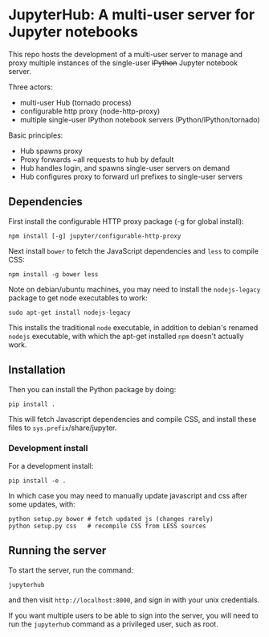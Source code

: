 # JupyterHub: A multi-user server for Jupyter notebooks

This repo hosts the development of a multi-user server to manage and proxy multiple instances of the single-user <del>IPython</del> Jupyter notebook server.

Three actors:

- multi-user Hub (tornado process)
- configurable http proxy (node-http-proxy)
- multiple single-user IPython notebook servers (Python/IPython/tornado)

Basic principles:

- Hub spawns proxy
- Proxy forwards ~all requests to hub by default
- Hub handles login, and spawns single-user servers on demand
- Hub configures proxy to forward url prefixes to single-user servers


## Dependencies

First install the configurable HTTP proxy package (-g for global install):

    npm install [-g] jupyter/configurable-http-proxy

Next install `bower` to fetch the JavaScript dependencies and `less` to compile CSS:

    npm install -g bower less

Note on debian/ubuntu machines, you may need to install the `nodejs-legacy` package
to get node executables to work:

    sudo apt-get install nodejs-legacy

This installs the traditional `node` executable, in addition to debian's renamed `nodejs`
executable, with which the apt-get installed `npm` doesn't actually work.

## Installation

Then you can install the Python package by doing:

    pip install .
    
This will fetch Javascript dependencies and compile CSS, and install these files to `sys.prefix`/share/jupyter.


### Development install

For a development install:

    pip install -e .

In which case you may need to manually update javascript and css after some updates, with:

    python setup.py bower # fetch updated js (changes rarely)
    python setup.py css   # recompile CSS from LESS sources


## Running the server

To start the server, run the command:

    jupyterhub

and then visit `http://localhost:8000`, and sign in with your unix credentials.

If you want multiple users to be able to sign into the server, you will need to run the
`jupyterhub` command as a privileged user, such as root.


